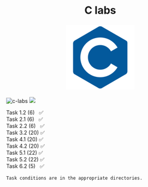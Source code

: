 <h1 align="center">C labs</h1>
<h3 align="center"><img src="images/c.png"></h3>


![c-labs](https://github.com/Sparklll/c-labs/workflows/c-labs/badge.svg)
<img src="https://img.shields.io/badge/Completion%20percentage-100%25-blue">

Task 1.2 (6)  &nbsp;&nbsp;&#9989; <br>
Task 2.1 (6)  &nbsp;&nbsp;&#9989; <br>
Task 2.2 (6)  &nbsp;&nbsp;&#9989; <br>
Task 3.2 (20) &#9989; <br>
Task 4.1 (20) &#9989; <br>
Task 4.2 (20) &#9989; <br>
Task 5.1 (22) &#9989; <br>
Task 5.2 (22) &#9989; <br>
Task 6.2 (5)  &nbsp;&nbsp;&#9989; <br>

```
Task conditions are in the appropriate directories.
```
